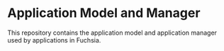 Application Model and Manager
=======================================

This repository contains the application model and application manager used by applications
in Fuchsia.
